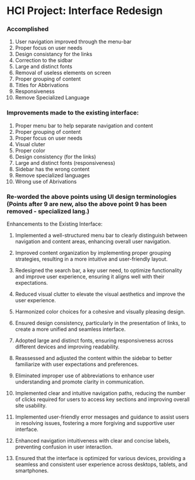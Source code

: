 # HCI Project: Interface Redesign

### Accomplished

1. User navigation improved through the menu-bar
2. Proper focus on user needs
3. Design consistancy for the links
4. Correction to the sidbar
5. Large and distinct fonts
6. Removal of useless elements on screen
7. Proper grouping of content
8. Titles for Abbrivations
9. Responsiveness
10. Remove Specialized Language

### Improvements made to the existing interface:

1. Proper menu bar to help separate navigation and content
2. Proper grouping of content
3. Proper focus on user needs
4. Visual cluter
5. Proper color
6. Design consistency (for the links)
7. Large and distinct fonts (responsiveness)
8. Sidebar has the wrong content
9. Remove specialized languages
10. Wrong use of Abrivations

### Re-worded the above points using UI design terminologies (Points after 9 are new, also the above point 9 has been removed - specialized lang.)

Enhancements to the Existing Interface:

1. Implemented a well-structured menu bar to clearly distinguish between navigation and content areas, enhancing overall user navigation.

2. Improved content organization by implementing proper grouping strategies, resulting in a more intuitive and user-friendly layout.

3. Redesigned the search bar, a key user need, to optimize functionality and improve user experience, ensuring it aligns well with their expectations.

4. Reduced visual clutter to elevate the visual aesthetics and improve the user experience.

5. Harmonized color choices for a cohesive and visually pleasing design.

6. Ensured design consistency, particularly in the presentation of links, to create a more unified and seamless interface.

7. Adopted large and distinct fonts, ensuring responsiveness across different devices and improving readability.

8. Reassessed and adjusted the content within the sidebar to better familiarize with user expectations and preferences.

9. Eliminated improper use of abbreviations to enhance user understanding and promote clarity in communication.

10. Implemented clear and intuitive navigation paths, reducing the number of clicks required for users to access key sections and improving overall site usability.

11. Implemented user-friendly error messages and guidance to assist users in resolving issues, fostering a more forgiving and supportive user interface.

12. Enhanced navigation intuitiveness with clear and concise labels, preventing confusion in user interaction.

13. Ensured that the interface is optimized for various devices, providing a seamless and consistent user experience across desktops, tablets, and smartphones.
